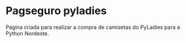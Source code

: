 # Pagseguro pyladies

Página criada para realizar a compra de camisetas do PyLadies para a Python Nordeste.
